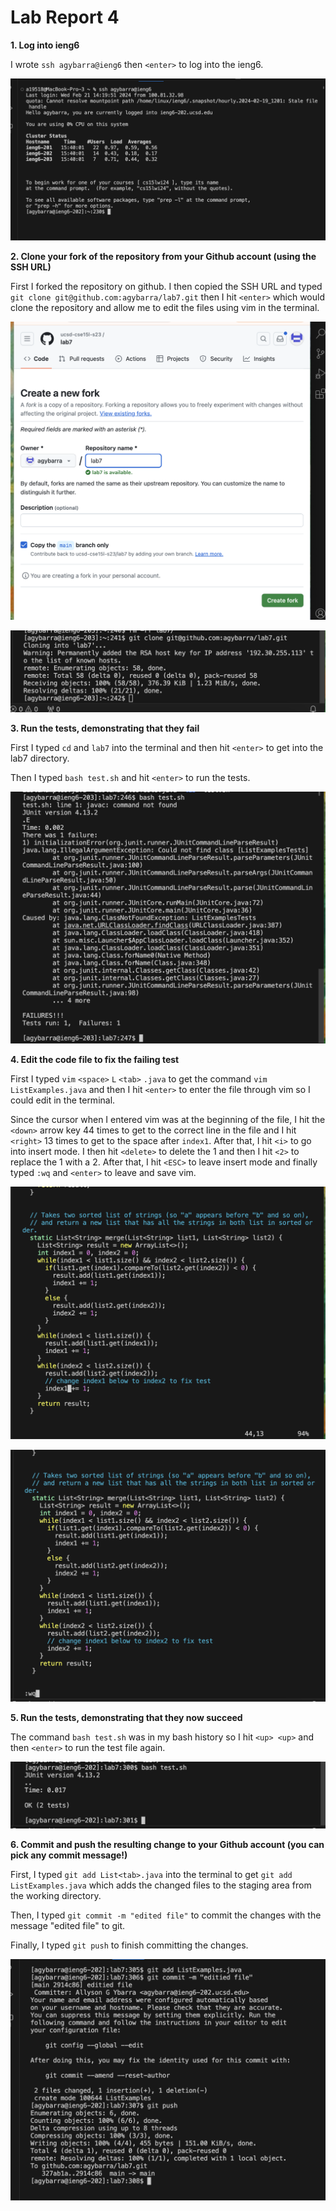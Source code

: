 # Lab Report 4

**1. Log into ieng6** 

I wrote `ssh agybarra@ieng6` then `<enter>` to log into the ieng6.

![Image](1.png)

**2. Clone your fork of the repository from your Github account (using the SSH URL)**

First I forked the repository on github. I then copied the SSH URL and typed 
`git clone git@github.com:agybarra/lab7.git` then I hit `<enter>` which would clone the repository and allow me to edit the files using vim in the terminal.

![Image](2.png)

![Image](3.png)

**3. Run the tests, demonstrating that they fail**

First I typed `cd` and `lab7` into the terminal and then hit `<enter>` to get into the lab7 directory.

Then I typed `bash test.sh` and hit `<enter>` to run the tests.

![Image](4.png)

**4. Edit the code file to fix the failing test**

First I typed `vim` `<space>` `L` `<tab>` `.java` to get the command `vim ListExamples.java` and then I hit `<enter>` to enter the file through vim so I could edit in the terminal.

Since the cursor when I entered vim was at the beginning of the file, I hit the `<down>` arrow key 44 times to get to the correct line in the file and I hit `<right>` 13 times to get to the space after `index1`. After that, I hit `<i>` to go into insert mode. I then hit `<delete>` to delete the 1 and then I hit `<2>` to replace the 1 with a 2. After that, I hit `<ESC>` to leave insert mode and finally typed `:wq` and `<enter>` to leave and save vim.

![Image](5.png)

![Image](6.png)


**5. Run the tests, demonstrating that they now succeed** 

The command `bash test.sh` was in my bash history so I hit `<up> <up>` and then `<enter>` to run the test file again.

![Image](7.png)

**6. Commit and push the resulting change to your Github account (you can pick any commit message!)**

First, I typed `git add List<tab>.java` into the terminal to get `git add ListExamples.java` which adds the changed files to the staging area from the working directory.

Then, I typed `git commit -m "edited file"` to commit the changes with the message "edited file" to git.

Finally, I typed `git push` to finish committing the changes.

![Image](8.png)

